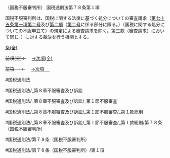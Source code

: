 （国税不服審判所）
国税通則法第７８条第１項

国税不服審判所は、国税に関する法律に基づく処分についての審査請求（[第七十五条第一項第二号](国税通則法＿＿＿＿＿第７５条第１項第２号)及び[第二項](国税通則法＿＿＿＿＿第７８条第２項)（[第二号](国税通則法＿＿＿＿＿第７８条第１項第２号)に係る部分に限る。）（国税に関する処分についての不服申立て）の規定による審査請求を除く。第三款（審査請求）において同じ。）に対する裁決を行う機関とする。

[条(全)](国税通則法＿＿＿＿＿第７８条_.md)

~~前項(全)←~~　  [→次項(全)](国税通則法＿＿＿＿＿第７８条第２項_.md)

~~前項 　 ←~~　  [→次項 　 ](国税通則法＿＿＿＿＿第７８条第２項.md)



#国税通則法

#国税通則法/_第８章不服審査及び訴訟

#国税通則法/_第８章不服審査及び訴訟/_第１節不服審査

#国税通則法/_第８章不服審査及び訴訟/_第１節不服審査/_第１款総則

#国税通則法/_第８章不服審査及び訴訟/_第１節不服審査/_第１款総則/第７８条（国税不服審判所）

#国税通則法/第７８条（国税不服審判所）

#国税通則法/第７８条（国税不服審判所）/第１項

